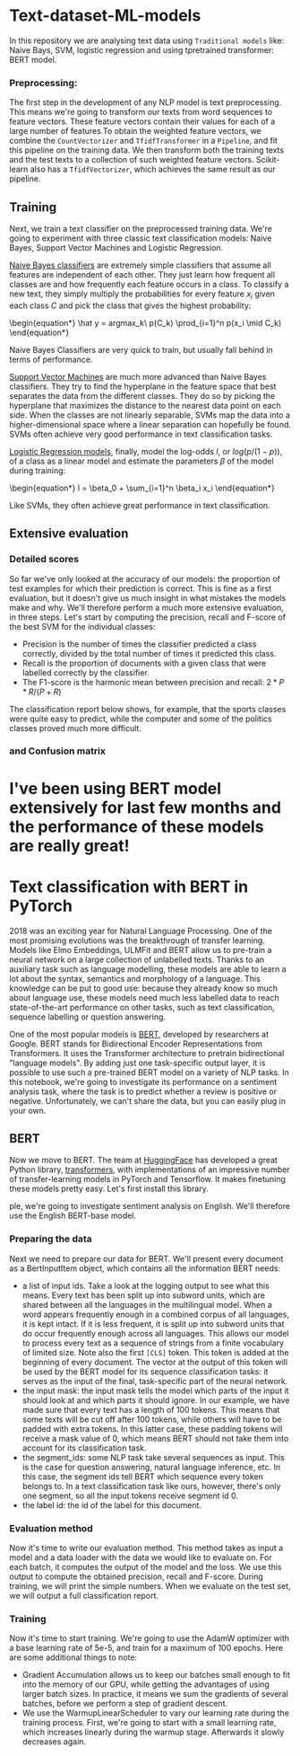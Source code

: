 # Text-dataset-ML-models

In this repository we are analysing text data using `Traditional models` like: Naive Bays, SVM, logistic regression and using tpretrained transformer: BERT model.

### Preprocessing:

The first step in the development of any NLP model is text preprocessing. This means we're going to transform our texts from word sequences to feature vectors. These feature vectors contain their values for each of a large number of features.To obtain the weighted feature vectors, we combine the `CountVectorizer` and `TfidfTransformer` in a `Pipeline`, and fit this pipeline on the training data. We then transform both the training texts and the test texts to a collection of such weighted feature vectors. Scikit-learn also has a `TfidfVectorizer`, which achieves the same result as our pipeline.

## Training

Next, we train a text classifier on the preprocessed training data. We're going to experiment with three classic text classification models: Naive Bayes, Support Vector Machines and Logistic Regression. 

[Naive Bayes classifiers](https://en.wikipedia.org/wiki/Naive_Bayes_classifier) are extremely simple classifiers that assume all features are independent of each other. They just learn how frequent all classes are and how frequently each feature occurs in a class. To classify a new text, they simply multiply the probabilities for every feature $x_i$ given each class $C$ and pick the class that gives the highest probability: 

\begin{equation*}
\hat y = argmax_k\  p(C_k) \prod_{i=1}^n p(x_i \mid C_k)
\end{equation*}

Naive Bayes Classifiers are very quick to train, but usually fall behind in terms of performance.

[Support Vector Machines](https://en.wikipedia.org/wiki/Support_vector_machine) are much more advanced than Naive Bayes classifiers. They try to find the hyperplane in the feature space that best separates the data from the different classes. They do so by picking the hyperplane that maximizes the distance to the nearest data point on each side. When the classes are not linearly separable, SVMs map the data into a higher-dimensional space where a linear separation can hopefully be found. SVMs often achieve very good performance in text classification tasks.

[Logistic Regression models](https://en.wikipedia.org/wiki/Logistic_regression), finally, model the log-odds $l$, or $log(p/(1-p))$, of a class as a linear model and estimate the parameters $\beta$ of the model during training: 

\begin{equation*}
l = \beta_0 + \sum_{i=1}^n \beta_i x_i
\end{equation*}

Like SVMs, they often achieve great performance in text classification.

## Extensive evaluation

### Detailed scores

So far we've only looked at the accuracy of our models: the proportion of test examples for which their prediction is correct. This is fine as a first evaluation, but it doesn't give us much insight in what mistakes the models make and why. We'll therefore perform a much more extensive evaluation, in three steps. Let's start by computing the precision, recall and F-score of the best SVM for the individual classes:

- Precision is the number of times the classifier predicted a class correctly, divided by the total number of times it predicted this class. 
- Recall is the proportion of documents with a given class that were labelled correctly by the classifier. 
- The F1-score is the harmonic mean between precision and recall: $2*P*R/(P+R)$

The classification report below shows, for example, that the sports classes were quite easy to predict, while the computer and some of the politics classes proved much more difficult. 

### and Confusion matrix

# I've been using BERT model extensively for last few months and the performance of these models are really great!

# Text classification with BERT in PyTorch

2018 was an exciting year for Natural Language Processing. One of the most promising evolutions was the breakthrough of transfer learning. Models like Elmo Embeddings, ULMFit and BERT allow us to pre-train a neural network on a large collection of unlabelled texts. Thanks to an auxiliary task such as language modelling, these models are able to learn a lot about the syntax, semantics and morphology of a language. This knowledge can be put to good use: because they already know so much about language use, these models need much less labelled data to reach state-of-the-art performance on other tasks, such as text classification, sequence labelling or question answering. 

One of the most popular models is [BERT](https://arxiv.org/abs/1810.04805), developed by researchers at Google. BERT stands for Bidirectional Encoder Representations from Transformers. It uses the Transformer architecture to pretrain bidirectional "language models". By adding just one task-specific output layer, it is possible to use such a pre-trained BERT model on a variety of NLP tasks. In this notebook, we're going to investigate its performance on a sentiment analysis task, where the task is to predict whether a review is positive or negative. Unfortunately, we can't share the data, but you can easily plug in your own.

## BERT

Now we move to BERT. The team at [HuggingFace](https://github.com/huggingface) has developed a great Python library, [transformers](https://github.com/huggingface/transformers), with implementations of an impressive number of transfer-learning models in PyTorch and Tensorflow. It makes finetuning these models pretty easy. Let's first install this library. 

ple, we're going to investigate sentiment analysis on English. We'll therefore use the English BERT-base model.

### Preparing the data

Next we need to prepare our data for BERT. We'll present every document as a BertInputItem object, which contains all the information BERT needs: 

- a list of input ids. Take a look at the logging output to see what this means. Every text has been split up into subword units, which are shared between all the languages in the multilingual model. When a word appears frequently enough in a combined corpus of all languages, it is kept intact. If it is less frequent, it is split up into subword units that do occur frequently enough across all languages. This allows our model to process every text as a sequence of strings from a finite vocabulary of limited size. Note also the first `[CLS]` token. This token is added at the beginning of every document. The vector at the output of this token will be used by the BERT model for its sequence classification tasks: it serves as the input of the final, task-specific part of the neural network.
- the input mask: the input mask tells the model which parts of the input it should look at and which parts it should ignore. In our example, we have made sure that every text has a length of 100 tokens. This means that some texts will be cut off after 100 tokens, while others will have to be padded with extra tokens. In this latter case, these padding tokens will receive a mask value of 0, which means BERT should not take them into account for its classification task. 
- the segment_ids: some NLP task take several sequences as input. This is the case for question answering, natural language inference, etc. In this case, the segment ids tell BERT which sequence every token belongs to. In a text classification task like ours, however, there's only one segment, so all the input tokens receive segment id 0.
- the label id: the id of the label for this document.

### Evaluation method

Now it's time to write our evaluation method. This method takes as input a model and a data loader with the data we would like to evaluate on. For each batch, it computes the output of the model and the loss. We use this output to compute the obtained precision, recall and F-score. During training, we will print the simple numbers. When we evaluate on the test set, we will output a full classification report.

### Training

Now it's time to start training. We're going to use the AdamW optimizer with a base learning rate of 5e-5, and train for a maximum of 100 epochs. Here are some additional things to note: 

- Gradient Accumulation allows us to keep our batches small enough to fit into the memory of our GPU, while getting the advantages of using larger batch sizes. In practice, it means we sum the gradients of several batches, before we perform a step of gradient descent. 
- We use the WarmupLinearScheduler to vary our learning rate during the training process. First, we're going to start with a small learning rate, which increases linearly during the warmup stage. Afterwards it slowly decreases again.


